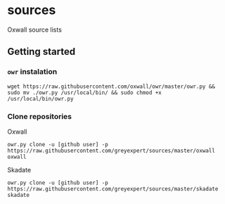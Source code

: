 # sources
Oxwall source lists

## Getting started
 
### `owr` instalation
```
wget https://raw.githubusercontent.com/oxwall/owr/master/owr.py && sudo mv ./owr.py /usr/local/bin/ && sudo chmod +x /usr/local/bin/owr.py
```

### Clone repositories

Oxwall
```
owr.py clone -u [github user] -p https://raw.githubusercontent.com/greyexpert/sources/master/oxwall oxwall
```

Skadate
```
owr.py clone -u [github user] -p https://raw.githubusercontent.com/greyexpert/sources/master/skadate skadate
```
  
